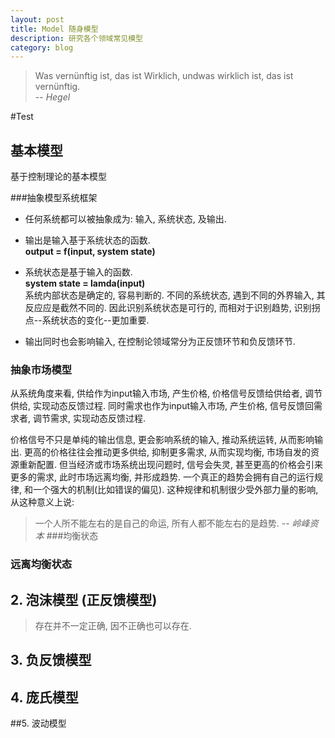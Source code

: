 ```yaml
---
layout: post
title: Model 随身模型
description: 研究各个领域常见模型
category: blog
---
```

>Was vernünftig ist, das ist Wirklich, undwas wirklich ist, das ist vernünftig.			
> -- <cite>Hegel</cite>			

#Test
	
## 基本模型
基于控制理论的基本模型		

###抽象模型系统框架
- 任何系统都可以被抽象成为: 输入, 系统状态, 及输出.		
- 输出是输入基于系统状态的函数.		
**output = f(input, system state)**

				
-	系统状态是基于输入的函数.		 
**system state = lamda(input)**		
系统内部状态是确定的, 容易判断的. 不同的系统状态, 遇到不同的外界输入, 其反应应是截然不同的.
因此识别系统状态是可行的, 而相对于识别趋势, 识别拐点--系统状态的变化--更加重要.

-	输出同时也会影响输入, 在控制论领域常分为正反馈环节和负反馈环节.


			
### 抽象市场模型
从系统角度来看, 供给作为input输入市场, 产生价格, 价格信号反馈给供给者, 调节供给, 实现动态反馈过程. 同时需求也作为input输入市场, 产生价格, 信号反馈回需求者, 调节需求, 实现动态反馈过程. 

价格信号不只是单纯的输出信息, 更会影响系统的输入, 推动系统运转, 从而影响输出. 更高的价格往往会推动更多供给, 抑制更多需求, 从而实现均衡, 市场自发的资源重新配置. 但当经济或市场系统出现问题时, 信号会失灵, 甚至更高的价格会引来更多的需求, 此时市场远离均衡, 并形成趋势. 一个真正的趋势会拥有自己的运行规律, 和一个强大的机制(比如错误的偏见). 这种规律和机制很少受外部力量的影响, 从这种意义上说: 
> 一个人所不能左右的是自己的命运, 所有人都不能左右的是趋势.  -- <cite> 岭峰资本 </cite>
###均衡状态

### 远离均衡状态

## 2. 泡沫模型 (正反馈模型)

>存在并不一定正确, 因不正确也可以存在.

## 3. 负反馈模型

## 4. 庞氏模型

##5. 波动模型





[lx]:    http://lightningx.github.io  "LightningX"
